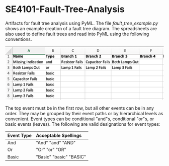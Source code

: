 # SE4101-Fault-Tree-Analysis

Artifacts for fault tree analysis using PyML.  The file _fault_tree_example.py_ shows an example creation of a fault tree diagram.  The spreadsheets are also used to define fault trees and read into PyML using the following conventions.

![fault tree example](fault%20tree%20example.png)

The top event must be in the first row, but all other events can be in any order.  They may be grouped by their event paths or by hierarchical levels as convenient.   Event types can be conditional "and"s, conditional "or"s, or basic events (leaves).  The following are valid designations for event types:

|Event Type | Acceptable Spellings |
|:-|:-|
|And | "And" "and" "AND" |
|Or | "Or" "or" "OR" |
|Basic | "Basic" "basic" "BASIC"
